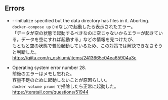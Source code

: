 ## Errors

- --initialize specified but the data directory has files in it. Aborting.  
`docker-compose up` (-dなし)で起動したら表示されたエラー。  
「データが空の状態で起動するべきなのに空じゃないからエラーが起きている。データを空にすれば起動する」などの情報を見つけたが、  
もともと空の状態で普段起動しているため、この対策では解決できなさそうと判断した。  
https://qiita.com/n_oshiumi/items/2413665c04ea65904a3c  

- Operating system error number 28.  
前後のエラーはメモし忘れた。  
容量不足のために起動しないことが原因らしい。  
`docker volume prune` で掃除したら正常に起動した。   
https://teratail.com/questions/51944  
